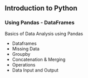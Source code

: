 ## Introduction to Python
### Using Pandas - DataFrames

Basics of Data Analysis using Pandas
- Dataframes
- Missing Data
- Groupby
- Concatenation & Merging
- Operations
- Data Input and Output
